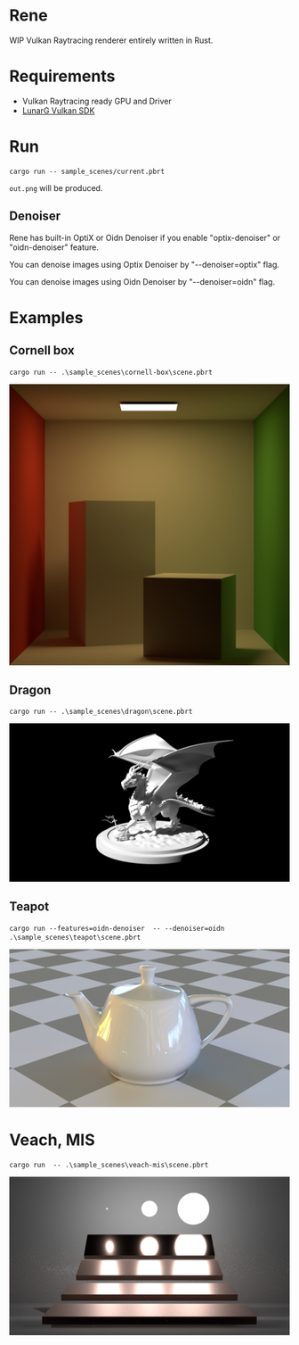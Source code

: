 # Rene

WIP Vulkan Raytracing renderer entirely written in Rust.

# Requirements

- Vulkan Raytracing ready GPU and Driver
- [LunarG Vulkan SDK](https://www.lunarg.com/vulkan-sdk/)
# Run

```
cargo run -- sample_scenes/current.pbrt
```

`out.png` will be produced.

## Denoiser

Rene has built-in OptiX or Oidn Denoiser if you enable "optix-denoiser" or "oidn-denoiser" feature.

You can denoise images using Optix Denoiser by "--denoiser=optix" flag.

You can denoise images using Oidn Denoiser by "--denoiser=oidn" flag.

# Examples

## Cornell box

```
cargo run -- .\sample_scenes\cornell-box\scene.pbrt
```

![Cornell box](images/cornell-box.png)

## Dragon

```
cargo run -- .\sample_scenes\dragon\scene.pbrt
```

![dragon](images/dragon.png)

## Teapot

```
cargo run --features=oidn-denoiser  -- --denoiser=oidn   .\sample_scenes\teapot\scene.pbrt
```

![dragon](images/teapot.png)

# Veach, MIS

```
cargo run  -- .\sample_scenes\veach-mis\scene.pbrt
```

![Veach, MIS](images/veach-mis.png)
